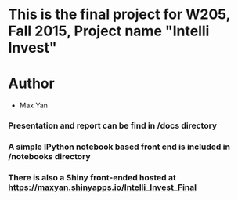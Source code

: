 # This is the final project for W205, Fall 2015, Project name "Intelli Invest"

# Author
* Max Yan

### Presentation and report can be find in /docs directory
### A simple IPython notebook based front end is included in /notebooks directory
### There is also a Shiny front-ended hosted at https://maxyan.shinyapps.io/Intelli_Invest_Final


   
